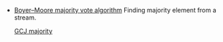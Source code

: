 - [Boyer–Moore majority vote algorithm](https://en.wikipedia.org/wiki/Boyer%E2%80%93Moore_majority_vote_algorithm) Finding majority element from a stream.

  [GCJ majority](https://code.google.com/codejam/contest/dashboard?c=4264486#s=p2&a=2)
